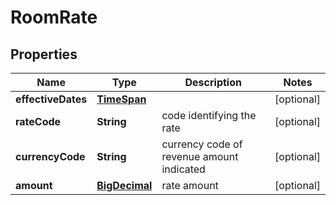 
# RoomRate

## Properties
Name | Type | Description | Notes
------------ | ------------- | ------------- | -------------
**effectiveDates** | [**TimeSpan**](TimeSpan.md) |  |  [optional]
**rateCode** | **String** | code identifying the rate |  [optional]
**currencyCode** | **String** | currency code of revenue amount indicated |  [optional]
**amount** | [**BigDecimal**](BigDecimal.md) | rate amount |  [optional]



